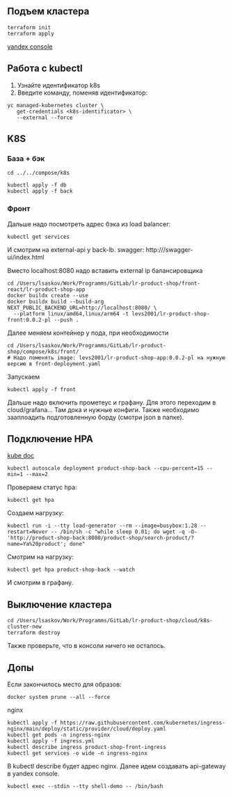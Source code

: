 ## Подъем кластера

```shell
terraform init
terraform apply
```

[yandex console](https://console.yandex.cloud/folders/b1g2mc1nl38o7244uq5s)

## Работа с kubectl
1. Узнайте идентификатор k8s
2. Введите команду, поменяв идентификатор:
```shell
yc managed-kubernetes cluster \
   get-credentials <k8s-identificator> \
   --external --force
```

## K8S
### База + бэк
```shell
cd ../../compose/k8s
```

```shell
kubectl apply -f db
kubectl apply -f back
```

### Фронт
Дальше надо посмотреть адрес бэка из load balancer:
```shell
kubectl get services
```
И смотрим на external-api у back-lb.
swagger: http://<lb-ip>/swagger-ui/index.html

Вместо localhost:8080 надо вставить external ip балансировщика
```shell
cd /Users/lsaskov/Work/Programms/GitLab/lr-product-shop/front-react/lr-product-shop-app
docker buildx create --use
docker buildx build --build-arg NEXT_PUBLIC_BACKEND_URL=http://localhost:8080/ \
  --platform linux/amd64,linux/arm64 -t levs2001/lr-product-shop-front:0.0.2-pl --push .
```
Далее меняем контейнер у пода, при необходимости
```shell
cd /Users/lsaskov/Work/Programms/GitLab/lr-product-shop/compose/k8s/front/
# Надо поменять image: levs2001/lr-product-shop-app:0.0.2-pl на нужную версию в front-deployment.yaml 
```
Запускаем
```shell
kubectl apply -f front
```

Дальше надо включить прометеус и графану. Для этого переходим в cloud/grafana...
Там дока и нужные конфиги.
Также необходимо зааплоадить подготовленную борду (смотри json в папке).

## Подключение HPA
[kube doc](https://kubernetes.io/docs/tasks/run-application/horizontal-pod-autoscale-walkthrough/)
```shell
kubectl autoscale deployment product-shop-back --cpu-percent=15 --min=1 --max=2
```
Проверяем статус hpa:
```shell
kubectl get hpa
```
Создаем нагрузку:
```shell
kubectl run -i --tty load-generator --rm --image=busybox:1.28 --restart=Never -- /bin/sh -c "while sleep 0.01; do wget -q -O- 'http://product-shop-back:8080/product-shop/search-product/?name=Ya%20product'; done"
```
Смотрим на нагрузку:
```shell
kubectl get hpa product-shop-back --watch
```

И смотрим в графану.


## Выключение кластера
```shell
cd /Users/lsaskov/Work/Programms/GitLab/lr-product-shop/cloud/k8s-cluster-new
terraform destroy
```
Также проверьте, что в консоли ничего не осталось.






## Допы
Если закончилось место для образов:
```shell
docker system prune --all --force
```
nginx
```shell
kubectl apply -f https://raw.githubusercontent.com/kubernetes/ingress-nginx/main/deploy/static/provider/cloud/deploy.yaml
kubectl get pods -n ingress-nginx
kubectl apply -f ingress.yml
kubectl describe ingress product-shop-front-ingress
kubectl get services -o wide -n ingress-nginx
```
В kubectl describe будет адрес nginx. Далее идем создавать api-gateway в yandex console.

```
kubectl exec --stdin --tty shell-demo -- /bin/bash
```


